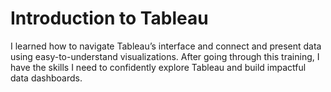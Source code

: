 # Introduction to Tableau

I learned how to navigate Tableau’s interface and connect and present data using easy-to-understand visualizations. After going through this training, I have the skills I need to confidently explore Tableau and build impactful data dashboards.
